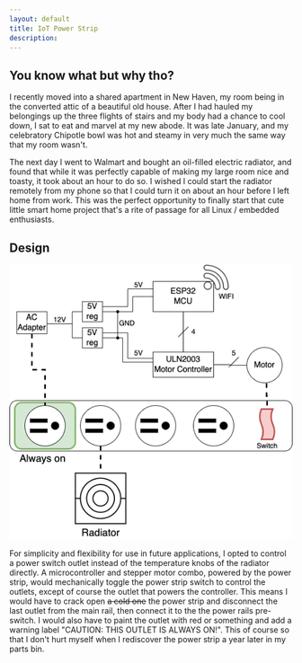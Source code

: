 ```yaml
---
layout: default
title: IoT Power Strip
description: 
---
```


## You know what but why tho? 

I recently moved into a shared apartment in New Haven, my room being in the converted attic of a beautiful old house. After I had hauled my belongings up
the three flights of stairs and my body had a chance to cool down, I sat to eat and marvel at my new abode. It was late January, and my celebratory Chipotle bowl was hot and steamy in very much the same way that my room wasn't. 

The next day I went to Walmart and bought an oil-filled electric radiator, and found that while it was perfectly capable of making my large room nice and toasty, it took about an hour to do so. I 
wished I could start the radiator remotely from my phone so that I could turn it on about an hour before I left home from work. This was the perfect opportunity to finally start 
that cute little smart home project that's a rite of passage for all Linux / embedded enthusiasts. 

## Design
![iot-heat-diagram](https://raw.githubusercontent.com/carlos-vaz/carlos-vaz.github.io/main/images/iot-heat.png)  

For simplicity and flexibility for use in future applications, I opted to control a power switch outlet instead of the temperature knobs of the radiator directly. A microcontroller and stepper motor combo, powered by the power strip, would mechanically toggle the power strip switch to control the outlets, except of course the outlet that powers the controller. This means I would have to crack open ~~a cold one~~ the power strip and disconnect
the last outlet from the main rail, then connect it to the the power rails pre-switch. I would also have to paint the outlet with red or something and add a warning label "CAUTION: THIS OUTLET IS ALWAYS ON!". This of course so that I don't hurt myself when I rediscover the power strip a year later in my parts bin. 
